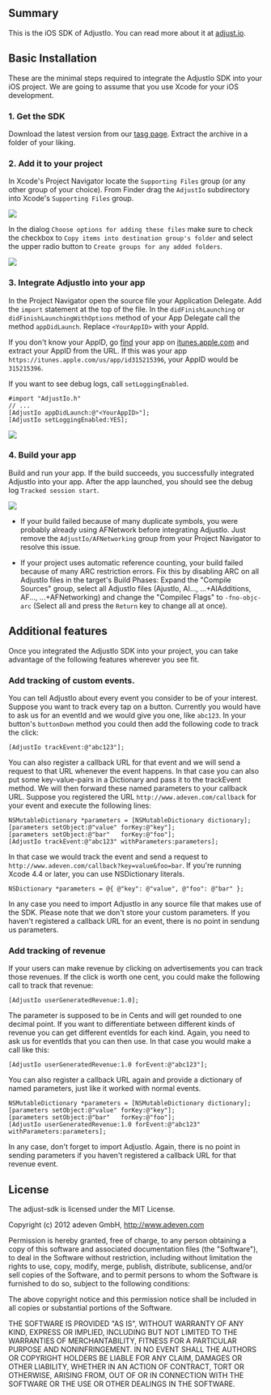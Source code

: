 ## Summary

This is the iOS SDK of AdjustIo. You can read more about it at [adjust.io][].

## Basic Installation

These are the minimal steps required to integrate the AdjustIo SDK into your iOS project. We are going to assume that you use Xcode for your iOS development.

### 1. Get the SDK
Download the latest version from our [tasg page][tags]. Extract the archive in a folder of your liking.

### 2. Add it to your project
In Xcode's Project Navigator locate the `Supporting Files` group (or any other group of your choice). From Finder drag the `AdjustIo` subdirectory into Xcode's `Supporting Files` group.

![][drag]

In the dialog `Choose options for adding these files` make sure to check the checkbox to `Copy items into destination group's folder` and select the upper radio button to `Create groups for any added folders`.

![][add]

### 3. Integrate AdjustIo into your app

In the Project Navigator open the source file your Application Delegate. Add the `import` statement at the top of the file. In the `didFinishLaunching` or `didFinishLaunchingWithOptions` method of your App Delegate call the method `appDidLaunch`. Replace `<YourAppID>` with your AppId.

If you don't know your AppID, go [find](https://www.google.com/search?q=site:itunes.apple.com+%3CYourAppName%3E) your app on [itunes.apple.com][] and extract your AppID from the URL. If this was your app `https://itunes.apple.com/us/app/id315215396`, your AppID would be `315215396`.

If you want to see debug logs, call `setLoggingEnabled`.

    #import "AdjustIo.h"
    // ...
    [AdjustIo appDidLaunch:@"<YourAppID>"];
    [AdjustIo setLoggingEnabled:YES];

![][delegate]

### 4. Build your app

Build and run your app. If the build succeeds, you successfully integrated AdjustIo into your app. After the app launched, you should see the debug log `Tracked session start`.

![][run]

* If your build failed because of many duplicate symbols, you were probably already using AFNetwork before integrating AdjustIo. Just remove the `AdjustIo/AFNetworking` group from your Project Navigator to resolve this issue.

* If your project uses automatic reference counting, your build failed because of many ARC restriction errors. Fix this by disabling ARC on all AdjustIo files in the target's Build Phases: Expand the "Compile Sources" group, select all AdjustIo files (AjustIo, AI..., ...+AIAdditions, AF..., ...+AFNetworking) and change the "Compilec Flags" to `-fno-objc-arc` (Select all and press the `Return` key to change all at once).

## Additional features

Once you integrated the AdjustIo SDK into your project, you can take advantage of the following features wherever you see fit.

### Add tracking of custom events.
You can tell AdjustIo about every event you consider to be of your interest. Suppose you want to track every tap on a button. Currently you would have to ask us for an eventId and we would give you one, like `abc123`. In your button's `buttonDown` method you could then add the following code to track the click:

    [AdjustIo trackEvent:@"abc123"];

You can also register a callback URL for that event and we will send a request to that URL whenever the event happens. In that case you can also put some key-value-pairs in a Dictionary and pass it to the trackEvent method. We will then forward these named parameters to your callback URL. Suppose you registered the URL `http://www.adeven.com/callback` for your event and execute the following lines:

    NSMutableDictionary *parameters = [NSMutableDictionary dictionary];
    [parameters setObject:@"value" forKey:@"key"];
    [parameters setObject:@"bar"   forKey:@"foo"];
    [AdjustIo trackEvent:@"abc123" withParameters:parameters];

In that case we would track the event and send a request to `http://www.adeven.com/callback?key=value&foo=bar`. If you're running Xcode 4.4 or later, you can use NSDictionary literals.

    NSDictionary *parameters = @{ @"key": @"value", @"foo": @"bar" };

In any case you need to import AdjustIo in any source file that makes use of the SDK. Please note that we don't store your custom parameters. If you haven't registered a callback URL for an event, there is no point in sendung us parameters.

### Add tracking of revenue

If your users can make revenue by clicking on advertisements you can track those revenues. If the click is worth one cent, you could make the following call to track that revenue:

    [AdjustIo userGeneratedRevenue:1.0];

The parameter is supposed to be in Cents and will get rounded to one decimal point. If you want to differentiate between different kinds of revenue you can get different eventIds for each kind. Again, you need to ask us for eventIds that you can then use. In that case you would make a call like this:

    [AdjustIo userGeneratedRevenue:1.0 forEvent:@"abc123"];

You can also register a callback URL again and provide a dictionary of named parameters, just like it worked with normal events.

    NSMutableDictionary *parameters = [NSMutableDictionary dictionary];
    [parameters setObject:@"value" forKey:@"key"];
    [parameters setObject:@"bar"   forKey:@"foo"];
    [AdjustIo userGeneratedRevenue:1.0 forEvent:@"abc123" withParameters:parameters];

In any case, don't forget to import AdjustIo. Again, there is no point in sending parameters if you haven't registered a callback URL for that revenue event.

[adjust.io]: http://www.adjust.io
[tags]: https://github.com/adeven/adjust_ios_sdk/tags
[drag]: https://raw.github.com/adeven/adjust_sdk/master/Resources/ios/drag.png
[add]: https://raw.github.com/adeven/adjust_sdk/master/Resources/ios/add.png
[itunes.apple.com]: https://itunes.apple.com
[delegate]: https://raw.github.com/adeven/adjust_sdk/master/Resources/ios/delegate.png
[run]: https://raw.github.com/adeven/adjust_sdk/master/Resources/ios/run.png

## License

The adjust-sdk is licensed under the MIT License.

Copyright (c) 2012 adeven GmbH,
http://www.adeven.com

Permission is hereby granted, free of charge, to any person obtaining
a copy of this software and associated documentation files (the
"Software"), to deal in the Software without restriction, including
without limitation the rights to use, copy, modify, merge, publish,
distribute, sublicense, and/or sell copies of the Software, and to
permit persons to whom the Software is furnished to do so, subject to
the following conditions:

The above copyright notice and this permission notice shall be
included in all copies or substantial portions of the Software.

THE SOFTWARE IS PROVIDED "AS IS", WITHOUT WARRANTY OF ANY KIND,
EXPRESS OR IMPLIED, INCLUDING BUT NOT LIMITED TO THE WARRANTIES OF
MERCHANTABILITY, FITNESS FOR A PARTICULAR PURPOSE AND
NONINFRINGEMENT. IN NO EVENT SHALL THE AUTHORS OR COPYRIGHT HOLDERS BE
LIABLE FOR ANY CLAIM, DAMAGES OR OTHER LIABILITY, WHETHER IN AN ACTION
OF CONTRACT, TORT OR OTHERWISE, ARISING FROM, OUT OF OR IN CONNECTION
WITH THE SOFTWARE OR THE USE OR OTHER DEALINGS IN THE SOFTWARE.

